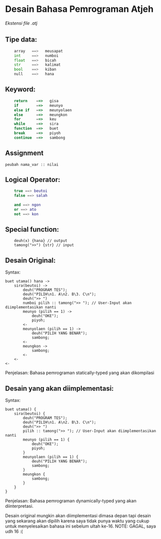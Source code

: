 # Desain Bahasa Pemrograman Atjeh
###### Ekstensi file .atj

## Tipe data:
```python
    array   ==>   meusapat
    int     ==>   numboi
    float   ==>   bicah
    str     ==>   kalimat
    bool    ==>   kiban
    null    ==>   hana

```

## Keyword:
```js
    return    ==>   gisa
    if        ==>   meunyo
    else if   ==>   meunyolaen
    else      ==>   meungkon
    for       ==>   keu
    while     ==>   sira
    function  ==>   buet
    break     ==>   piyoh
    continue  ==>   sambong

```

## Assignment 
```
peubah nama_var :: nilai
```

## Logical Operator:
```lua
    true ==> beutoi
    false ==> salah
    
    and ==> ngon
    or ==> ato
    not ==> kon

```

## Special function:
```
    deuh(x) {hana} // output
    tamong(">>") {str} // input
```

## Desain Original:
Syntax:
```
buet utama() hana ->
    sira(beutoi) ->
        deuh("PROGRAM TES");
        deuh("PILIH\n1. A\n2. B\3. C\n");
        deuh(">> ")
        numboi pilih :: tamong(">> "); // User-Input akan diimplementasikan nanti
        meunyo (pilih == 1) ->
            deuh("OKE");
            piyoh;
        <-
        meunyolaen (pilih == 1) ->
            deuh("PILIH YANG BENAR");
            sambong;
        <-
        meungkon ->
            sambong;
        <-
    <-
<-
```
Penjelasan: Bahasa pemrograman statically-typed yang akan dikompilasi

## Desain yang akan diimplementasi:
Syntax:
```
buet utama() {
    sira(beutoi) {
        deuh("PROGRAM TES");
        deuh("PILIH\n1. A\n2. B\3. C\n");
        deuh(">> ")
        pilih :: tamong(">> "); // User-Input akan diimplementasikan nanti
        meunyo (pilih == 1) {
            deuh("OKE");
            piyoh;
        }
        meunyolaen (pilih == 1) {
            deuh("PILIH YANG BENAR");
            sambong;
        }
        meungkon {
            sambong;
        }
    }
}
```
Penjelasan: Bahasa pemrograman dynamically-typed yang akan diinterpretasi.  

Desain original mungkin akan diimplementasi dimasa depan tapi desain yang sekarang akan dipilih karena saya tidak punya waktu yang cukup untuk menyelesaikan bahasa ini sebelum ultah ke-16.
NOTE: GAGAL, saya udh 16 :(

